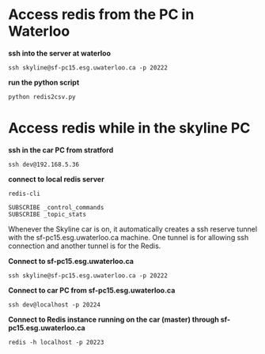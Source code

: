 # Access redis from the PC in Waterloo

**ssh into the server at waterloo**

    ssh skyline@sf-pc15.esg.uwaterloo.ca -p 20222

**run the python script**

    python redis2csv.py

# Access redis while in the skyline PC

**ssh in the car PC from stratford**

    ssh dev@192.168.5.36

**connect to local redis server**

    redis-cli

    SUBSCRIBE _control_commands
    SUBSCRIBE _topic_stats



Whenever the Skyline car is on, it automatically creates a ssh reserve tunnel with the sf-pc15.esg.uwaterloo.ca machine. One tunnel is for allowing ssh connection and another tunnel is for the Redis. 

**Connect to  sf-pc15.esg.uwaterloo.ca**

    ssh skyline@sf-pc15.esg.uwaterloo.ca -p 20222

**Connect to car PC from sf-pc15.esg.uwaterloo.ca**

    ssh dev@localhost -p 20224  

**Connect to Redis instance running on the car (master) through sf-pc15.esg.uwaterloo.ca** 

    redis -h localhost -p 20223  